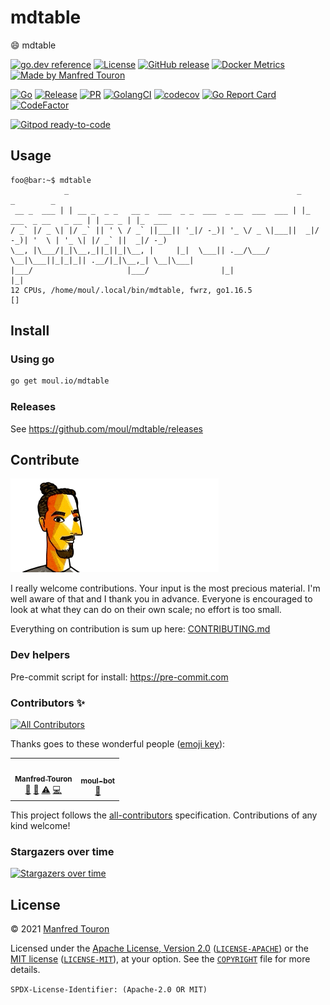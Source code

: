 # mdtable

:smile: mdtable

[![go.dev reference](https://img.shields.io/badge/go.dev-reference-007d9c?logo=go&logoColor=white)](https://pkg.go.dev/moul.io/mdtable)
[![License](https://img.shields.io/badge/license-Apache--2.0%20%2F%20MIT-%2397ca00.svg)](https://github.com/moul/mdtable/blob/main/COPYRIGHT)
[![GitHub release](https://img.shields.io/github/release/moul/mdtable.svg)](https://github.com/moul/mdtable/releases)
[![Docker Metrics](https://images.microbadger.com/badges/image/moul/mdtable.svg)](https://microbadger.com/images/moul/mdtable)
[![Made by Manfred Touron](https://img.shields.io/badge/made%20by-Manfred%20Touron-blue.svg?style=flat)](https://manfred.life/)

[![Go](https://github.com/moul/mdtable/workflows/Go/badge.svg)](https://github.com/moul/mdtable/actions?query=workflow%3AGo)
[![Release](https://github.com/moul/mdtable/workflows/Release/badge.svg)](https://github.com/moul/mdtable/actions?query=workflow%3ARelease)
[![PR](https://github.com/moul/mdtable/workflows/PR/badge.svg)](https://github.com/moul/mdtable/actions?query=workflow%3APR)
[![GolangCI](https://golangci.com/badges/github.com/moul/mdtable.svg)](https://golangci.com/r/github.com/moul/mdtable)
[![codecov](https://codecov.io/gh/moul/mdtable/branch/main/graph/badge.svg)](https://codecov.io/gh/moul/mdtable)
[![Go Report Card](https://goreportcard.com/badge/moul.io/mdtable)](https://goreportcard.com/report/moul.io/mdtable)
[![CodeFactor](https://www.codefactor.io/repository/github/moul/mdtable/badge)](https://www.codefactor.io/repository/github/moul/mdtable)

[![Gitpod ready-to-code](https://img.shields.io/badge/Gitpod-ready--to--code-blue?logo=gitpod)](https://gitpod.io/#https://github.com/moul/mdtable)

## Usage

[embedmd]:# (.tmp/usage.txt console)
```console
foo@bar:~$ mdtable
            _                                                   _                      _        _
 __ _  ___ | | __ _  _ _   __ _  ___  _ _  ___  _ __  ___  ___ | |_  ___  _ __   _ __ | | __ _ | |_  ___
/ _` |/ _ \| |/ _` || ' \ / _` ||___|| '_|/ -_)| '_ \/ _ \|___||  _|/ -_)| '  \ | '_ \| |/ _` ||  _|/ -_)
\__, |\___/|_|\__,_||_||_|\__, |     |_|  \___|| .__/\___/      \__|\___||_|_|_|| .__/|_|\__,_| \__|\___|
|___/                     |___/                |_|                              |_|
12 CPUs, /home/moul/.local/bin/mdtable, fwrz, go1.16.5
[]
```

## Install

### Using go

```sh
go get moul.io/mdtable
```

### Releases

See https://github.com/moul/mdtable/releases

## Contribute

![Contribute <3](https://raw.githubusercontent.com/moul/moul/main/contribute.gif)

I really welcome contributions.
Your input is the most precious material.
I'm well aware of that and I thank you in advance.
Everyone is encouraged to look at what they can do on their own scale;
no effort is too small.

Everything on contribution is sum up here: [CONTRIBUTING.md](./.github/CONTRIBUTING.md)

### Dev helpers

Pre-commit script for install: https://pre-commit.com

### Contributors ✨

<!-- ALL-CONTRIBUTORS-BADGE:START - Do not remove or modify this section -->
[![All Contributors](https://img.shields.io/badge/all_contributors-2-orange.svg)](#contributors)
<!-- ALL-CONTRIBUTORS-BADGE:END -->

Thanks goes to these wonderful people ([emoji key](https://allcontributors.org/docs/en/emoji-key)):

<!-- ALL-CONTRIBUTORS-LIST:START - Do not remove or modify this section -->
<!-- prettier-ignore-start -->
<!-- markdownlint-disable -->
<table>
  <tr>
    <td align="center"><a href="http://manfred.life"><img src="https://avatars1.githubusercontent.com/u/94029?v=4" width="100px;" alt=""/><br /><sub><b>Manfred Touron</b></sub></a><br /><a href="#maintenance-moul" title="Maintenance">🚧</a> <a href="https://github.com/moul/mdtable/commits?author=moul" title="Documentation">📖</a> <a href="https://github.com/moul/mdtable/commits?author=moul" title="Tests">⚠️</a> <a href="https://github.com/moul/mdtable/commits?author=moul" title="Code">💻</a></td>
    <td align="center"><a href="https://manfred.life/moul-bot"><img src="https://avatars1.githubusercontent.com/u/41326314?v=4" width="100px;" alt=""/><br /><sub><b>moul-bot</b></sub></a><br /><a href="#maintenance-moul-bot" title="Maintenance">🚧</a></td>
  </tr>
</table>

<!-- markdownlint-enable -->
<!-- prettier-ignore-end -->
<!-- ALL-CONTRIBUTORS-LIST:END -->

This project follows the [all-contributors](https://github.com/all-contributors/all-contributors)
specification. Contributions of any kind welcome!

### Stargazers over time

[![Stargazers over time](https://starchart.cc/moul/mdtable.svg)](https://starchart.cc/moul/mdtable)

## License

© 2021   [Manfred Touron](https://manfred.life)

Licensed under the [Apache License, Version 2.0](https://www.apache.org/licenses/LICENSE-2.0)
([`LICENSE-APACHE`](LICENSE-APACHE)) or the [MIT license](https://opensource.org/licenses/MIT)
([`LICENSE-MIT`](LICENSE-MIT)), at your option.
See the [`COPYRIGHT`](COPYRIGHT) file for more details.

`SPDX-License-Identifier: (Apache-2.0 OR MIT)`
